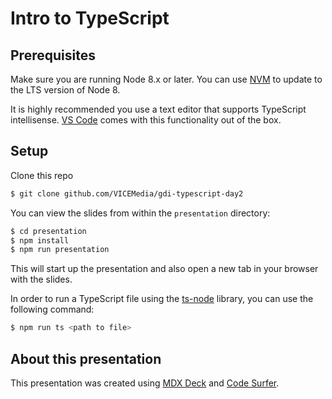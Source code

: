 # Intro to TypeScript

## Prerequisites

Make sure you are running Node 8.x or later. You can use [NVM](https://github.com/creationix/nvm) to update to the LTS version of Node 8.

It is highly recommended you use a text editor that supports TypeScript intellisense. [VS Code](https://code.visualstudio.com/) comes with this functionality out of the box.

## Setup

Clone this repo

```bash
$ git clone github.com/VICEMedia/gdi-typescript-day2
```

You can view the slides from within the `presentation` directory:

```bash
$ cd presentation
$ npm install
$ npm run presentation
```

This will start up the presentation and also open a new tab in your browser with the slides.

In order to run a TypeScript file using the [ts-node](https://github.com/TypeStrong/ts-node) library, you can use the following command:

```bash
$ npm run ts <path to file>
```

## About this presentation

This presentation was created using [MDX Deck](https://github.com/jxnblk/mdx-deck) and [Code Surfer](https://github.com/pomber/code-surfer).
